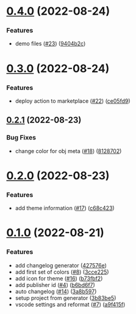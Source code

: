 # [0.4.0](https://github.com/beardedvikingdev/beardedviking-vscode-theme/compare/v0.3.0...v0.4.0) (2022-08-24)


### Features

* demo files ([#23](https://github.com/beardedvikingdev/beardedviking-vscode-theme/issues/23)) ([9404b2c](https://github.com/beardedvikingdev/beardedviking-vscode-theme/commit/9404b2cddde87fa4e0f303e89b414a72bb824781))



# [0.3.0](https://github.com/beardedvikingdev/beardedviking-vscode-theme/compare/v0.2.1...v0.3.0) (2022-08-24)


### Features

* deploy action to marketplace ([#22](https://github.com/beardedvikingdev/beardedviking-vscode-theme/issues/22)) ([ce05fd9](https://github.com/beardedvikingdev/beardedviking-vscode-theme/commit/ce05fd968ff4b57f9f67da7d8736db8b51978c2c))



## [0.2.1](https://github.com/beardedvikingdev/beardedviking-vscode-theme/compare/v0.2.0...v0.2.1) (2022-08-23)


### Bug Fixes

* change color for obj meta ([#18](https://github.com/beardedvikingdev/beardedviking-vscode-theme/issues/18)) ([8128702](https://github.com/beardedvikingdev/beardedviking-vscode-theme/commit/8128702c403dae19e337b04ad233e59fe8e0c485))



# [0.2.0](https://github.com/beardedvikingdev/beardedviking-vscode-theme/compare/v0.1.0...v0.2.0) (2022-08-23)


### Features

* add theme information ([#17](https://github.com/beardedvikingdev/beardedviking-vscode-theme/issues/17)) ([c68c423](https://github.com/beardedvikingdev/beardedviking-vscode-theme/commit/c68c4238f5a6b95532e52d11021fb28fb5b29c0d))



# [0.1.0](https://github.com/beardedvikingdev/beardedviking-vscode-theme/compare/3b83be5060d35de03bc3ec543d152ea2ccf9cad4...v0.1.0) (2022-08-21)


### Features

* add changelog generator ([427576e](https://github.com/beardedvikingdev/beardedviking-vscode-theme/commit/427576e93f7f6062616a7f3ca4ddd26ca52e57bf))
* add first set of colors ([#8](https://github.com/beardedvikingdev/beardedviking-vscode-theme/issues/8)) ([3cce225](https://github.com/beardedvikingdev/beardedviking-vscode-theme/commit/3cce225bc48630d465463eba8a9f902288abd116))
* add icon for theme ([#16](https://github.com/beardedvikingdev/beardedviking-vscode-theme/issues/16)) ([b73fbf2](https://github.com/beardedvikingdev/beardedviking-vscode-theme/commit/b73fbf2b1a12144a5f73972f0f341d6ae685ea10))
* add publisher id ([#4](https://github.com/beardedvikingdev/beardedviking-vscode-theme/issues/4)) ([b6bd6f7](https://github.com/beardedvikingdev/beardedviking-vscode-theme/commit/b6bd6f7c55218c440b27712d2a148845d126d1f3))
* auto changelog ([#14](https://github.com/beardedvikingdev/beardedviking-vscode-theme/issues/14)) ([3a8b597](https://github.com/beardedvikingdev/beardedviking-vscode-theme/commit/3a8b597338703443c86464654976ab2073b52b18))
* setup project from generator ([3b83be5](https://github.com/beardedvikingdev/beardedviking-vscode-theme/commit/3b83be5060d35de03bc3ec543d152ea2ccf9cad4))
* vscode settings and reformat ([#7](https://github.com/beardedvikingdev/beardedviking-vscode-theme/issues/7)) ([a9f415f](https://github.com/beardedvikingdev/beardedviking-vscode-theme/commit/a9f415fa05e141e4bc8a42c7985287e26c6646d1))



